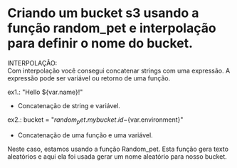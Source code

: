 # Criando um bucket s3 usando a função random_pet e interpolação para definir o nome do bucket.

INTERPOLAÇÃO:  
Com interpolação você consegui concatenar strings com uma expressão.  A expressão pode ser variável ou retorno de uma função.

ex1.: "Hello ${var.name}!"  
* Concatenação de string e variável.
  
ex2.: bucket = "${random_pet.mybucket.id}-${var.environment}"  
* Concatenação de uma função e uma variável.  

Neste caso, estamos usando a função Random_pet. Esta função gera texto aleatórios e aqui ela foi usada gerar um nome aleatório para nosso bucket.

